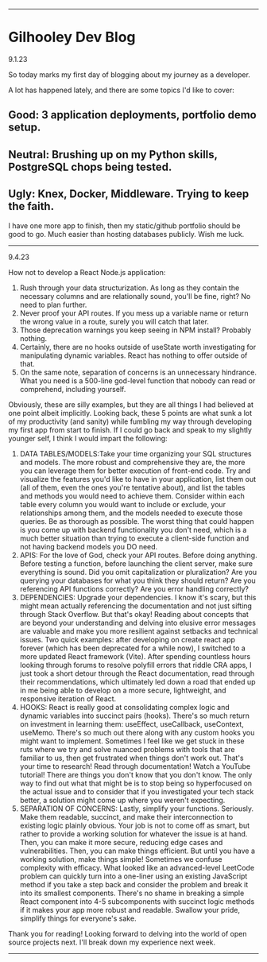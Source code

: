 
---

# Gilhooley Dev Blog

9.1.23

So today marks my first day of blogging about my journey as a developer.

A lot has happened lately, and there are some topics I'd like to cover:

## Good: 3 application deployments, portfolio demo setup.
## Neutral: Brushing up on my Python skills, PostgreSQL chops being tested.
## Ugly: Knex, Docker, Middleware. Trying to keep the faith.

I have one more app to finish, then my static/github portfolio should be good to go. Much easier than hosting databases publicly. Wish me luck.

---

9.4.23

How not to develop a React Node.js application:

1. Rush through your data structurization. As long as they contain the necessary columns and are relationally sound, you'll be fine, right? No need to plan further.
2. Never proof your API routes. If you mess up a variable name or return the wrong value in a route, surely you will catch that later.
3. Those deprecation warnings you keep seeing in NPM install? Probably nothing.
4. Certainly, there are no hooks outside of useState worth investigating for manipulating dynamic variables. React has nothing to offer outside of that.
5. On the same note, separation of concerns is an unnecessary hindrance. What you need is a 500-line god-level function that nobody can read or comprehend, including yourself.

Obviously, these are silly examples, but they are all things I had believed at one point albeit implicitly. Looking back, these 5 points are what sunk a lot of my productivity (and sanity) while fumbling my way through developing my first app from start to finish. If I could go back and speak to my slightly younger self, I think I would impart the following:

1. DATA TABLES/MODELS:Take your time organizing your SQL structures and models. The more robust and comprehensive they are, the more you can leverage them for better execution of front-end code. Try and visualize the features you'd like to have in your application, list them out (all of them, even the ones you're tentative about), and list the tables and methods you would need to achieve them. Consider within each table every column you would want to include or exclude, your relationships among them, and the models needed to execute those queries. Be as thorough as possible. The worst thing that could happen is you come up with backend functionality you don't need, which is a much better situation than trying to execute a client-side function and not having backend models you DO need.
2. APIS: For the love of God, check your API routes. Before doing anything. Before testing a function, before launching the client server, make sure everything is sound. Did you omit capitalization or pluralization? Are you querying your databases for what you think they should return? Are you referencing API functions correctly? Are you error handling correctly?
3. DEPENDENCIES: Upgrade your dependencies. I know it's scary, but this might mean actually referencing the documentation and not just sifting through Stack Overflow. But that's okay! Reading about concepts that are beyond your understanding and delving into elusive error messages are valuable and make you more resilient against setbacks and technical issues. Two quick examples: after developing on create react app forever (which has been deprecated for a while now), I switched to a more updated React framework (Vite). After spending countless hours looking through forums to resolve polyfill errors that riddle CRA apps, I just took a short detour through the React documentation, read through their recommendations, which ultimately led down a road that ended up in me being able to develop on a more secure, lightweight, and responsive iteration of React.
4. HOOKS: React is really good at consolidating complex logic and dynamic variables into succinct pairs (hooks). There's so much return on investment in learning them: useEffect, useCallback, useContext, useMemo. There's so much out there along with any custom hooks you might want to implement. Sometimes I feel like we get stuck in these ruts where we try and solve nuanced problems with tools that are familiar to us, then get frustrated when things don't work out. That's your time to research! Read through documentation! Watch a YouTube tutorial! There are things you don't know that you don't know. The only way to find out what that might be is to stop being so hyperfocused on the actual issue and to consider that if you investigated your tech stack better, a solution might come up where you weren't expecting.
5. SEPARATION OF CONCERNS: Lastly, simplify your functions. Seriously. Make them readable, succinct, and make their interconnection to existing logic plainly obvious. Your job is not to come off as smart, but rather to provide a working solution for whatever the issue is at hand. Then, you can make it more secure, reducing edge cases and vulnerabilities. Then, you can make things efficient. But until you have a working solution, make things simple! Sometimes we confuse complexity with efficacy. What looked like an advanced-level LeetCode problem can quickly turn into a one-liner using an existing JavaScript method if you take a step back and consider the problem and break it into its smallest components. There's no shame in breaking a simple React component into 4-5 subcomponents with succinct logic methods if it makes your app more robust and readable. Swallow your pride, simplify things for everyone's sake.

Thank you for reading! Looking forward to delving into the world of open source projects next. I'll break down my experience next week.

---

